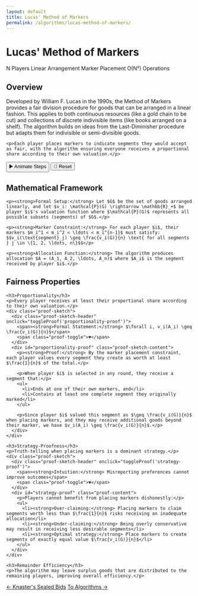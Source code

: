 ```yaml
---
layout: default
title: Lucas' Method of Markers
permalink: /algorithms/lucas-method-of-markers/
---
```


<div class="algorithm-page">

  <!-- Algorithm Header Card -->
  <div class="algorithm-header-card">
    <div class="algorithm-header-content">
      <h1 class="algorithm-title">Lucas' Method of Markers</h1>
      <div class="algorithm-meta">
        <span class="meta-badge players-badge">N Players</span>
        <span class="meta-badge type-badge">Linear Arrangement</span>
        <span class="meta-badge mechanism-badge">Marker Placement</span>
        <span class="meta-badge complexity-badge">O(N²) Operations</span>
      </div>
    </div>
  </div>

  <!-- Overview -->
  <section class="content-block">
    <h2>Overview</h2>
    <p>Developed by William F. Lucas in the 1990s, the Method of Markers provides a fair division procedure for goods that can be arranged in a linear fashion. This applies to both continuous resources (like a gold chain to be cut) and collections of discrete indivisible items (like books arranged on a shelf). The algorithm builds on ideas from the Last-Diminisher procedure but adapts them for indivisible or semi-divisible goods.</p>

    <p>Each player places markers to indicate segments they would accept as fair, with the algorithm ensuring everyone receives a proportional share according to their own valuation.</p>
  </section>

  <div id="enhanced-lucas" data-enhanced-flowchart="lucas-method-markers"></div>
  <div class="animation-controls">
    <button class="animation-btn primary" onclick="animateAlgorithm('enhanced-lucas', 1000)">▶️ Animate Steps</button>
    <button class="animation-btn secondary" onclick="resetAlgorithm('enhanced-lucas')">🔄 Reset</button>
  </div>

  <!-- Mathematical Framework -->
  <section class="content-block">
    <h2>Mathematical Framework</h2>

    <p><strong>Formal Setup:</strong> Let $G$ be the set of goods arranged linearly, and let $v_i: \mathcal{P}(G) \rightarrow \mathbb{R}_+$ be player $i$'s valuation function where $\mathcal{P}(G)$ represents all possible subsets (segments) of $G$.</p>

    <p><strong>Marker Constraint:</strong> For each player $i$, their markers $m_i^1 < m_i^2 < \ldots < m_i^{n-1}$ must satisfy:
    $$v_i(\text{segment}_j) \geq \frac{v_i(G)}{n} \text{ for all segments } j \in \{1, 2, \ldots, n\}$$</p>

    <p><strong>Allocation Function:</strong> The algorithm produces allocation $A = (A_1, A_2, \ldots, A_n)$ where $A_i$ is the segment received by player $i$.</p>
  </section>

  <!-- Fairness Properties -->
  <section class="content-block">
    <h2>Fairness Properties</h2>

    <h3>Proportionality</h3>
    <p>Every player receives at least their proportional share according to their own valuation.</p>
    <div class="proof-sketch">
      <div class="proof-sketch-header" onclick="toggleProof('proportionality-proof')">
        <span><strong>Formal Statement:</strong> $\forall i, v_i(A_i) \geq \frac{v_i(G)}{n}$</span>
        <span class="proof-toggle">▼</span>
      </div>
      <div id="proportionality-proof" class="proof-sketch-content">
        <p><strong>Proof:</strong> By the marker placement constraint, each player values every segment they create as worth at least $\frac{1}{n}$ of the total.</p>
        
        <p>When player $i$ is selected in any round, they receive a segment that:</p>
        <ul>
          <li>Ends at one of their own markers, and</li>
          <li>Contains at least one complete segment they originally marked</li>
        </ul>
        
        <p>Since player $i$ valued this segment as $\geq \frac{v_i(G)}{n}$ when placing markers, and they may receive additional goods beyond their marker, we have $v_i(A_i) \geq \frac{v_i(G)}{n}$.</p>
      </div>
    </div>

    <h3>Strategy-Proofness</h3>
    <p>Truth-telling when placing markers is a dominant strategy.</p>
    <div class="proof-sketch">
      <div class="proof-sketch-header" onclick="toggleProof('strategy-proof')">
        <span><strong>Intuition:</strong> Misreporting preferences cannot improve outcomes</span>
        <span class="proof-toggle">▼</span>
      </div>
      <div id="strategy-proof" class="proof-content">
        <p>Players cannot benefit from placing markers dishonestly:</p>
        <ul>
          <li><strong>Over-claiming:</strong> Placing markers to claim segments worth less than $\frac{1}{n}$ risks receiving an inadequate allocation</li>
          <li><strong>Under-claiming:</strong> Being overly conservative may result in receiving less desirable segments</li>
          <li><strong>Optimal strategy:</strong> Place markers to create segments of exactly equal value $\frac{v_i(G)}{n}$</li>
        </ul>
      </div>
    </div>

    <h3>Remainder Efficiency</h3>
    <p>The algorithm may leave surplus goods that are distributed to the remaining players, improving overall efficiency.</p>
  </section>

  <!-- Navigation -->
  <footer class="algorithm-navigation">
    <a href="{{ '/algorithms/knaster-sealed-bids/' | relative_url }}" class="nav-button secondary">← Knaster's Sealed Bids</a>
    <a href="{{ '/' | relative_url }}" class="nav-button primary">To Algorithms →</a>
  </footer>

</div>

